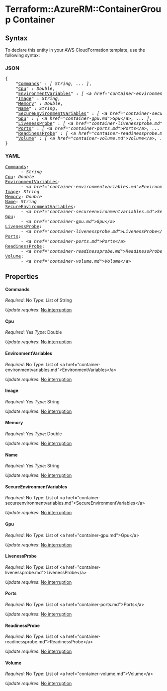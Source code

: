 # Terraform::AzureRM::ContainerGroup Container

## Syntax

To declare this entity in your AWS CloudFormation template, use the following syntax:

### JSON

<pre>
{
    "<a href="#commands" title="Commands">Commands</a>" : <i>[ String, ... ]</i>,
    "<a href="#cpu" title="Cpu">Cpu</a>" : <i>Double</i>,
    "<a href="#environmentvariables" title="EnvironmentVariables">EnvironmentVariables</a>" : <i>[ &lt;a href=&#34;container-environmentvariables.md&#34;&gt;EnvironmentVariables&lt;/a&gt;, ... ]</i>,
    "<a href="#image" title="Image">Image</a>" : <i>String</i>,
    "<a href="#memory" title="Memory">Memory</a>" : <i>Double</i>,
    "<a href="#name" title="Name">Name</a>" : <i>String</i>,
    "<a href="#secureenvironmentvariables" title="SecureEnvironmentVariables">SecureEnvironmentVariables</a>" : <i>[ &lt;a href=&#34;container-secureenvironmentvariables.md&#34;&gt;SecureEnvironmentVariables&lt;/a&gt;, ... ]</i>,
    "<a href="#gpu" title="Gpu">Gpu</a>" : <i>[ &lt;a href=&#34;container-gpu.md&#34;&gt;Gpu&lt;/a&gt;, ... ]</i>,
    "<a href="#livenessprobe" title="LivenessProbe">LivenessProbe</a>" : <i>[ &lt;a href=&#34;container-livenessprobe.md&#34;&gt;LivenessProbe&lt;/a&gt;, ... ]</i>,
    "<a href="#ports" title="Ports">Ports</a>" : <i>[ &lt;a href=&#34;container-ports.md&#34;&gt;Ports&lt;/a&gt;, ... ]</i>,
    "<a href="#readinessprobe" title="ReadinessProbe">ReadinessProbe</a>" : <i>[ &lt;a href=&#34;container-readinessprobe.md&#34;&gt;ReadinessProbe&lt;/a&gt;, ... ]</i>,
    "<a href="#volume" title="Volume">Volume</a>" : <i>[ &lt;a href=&#34;container-volume.md&#34;&gt;Volume&lt;/a&gt;, ... ]</i>
}
</pre>

### YAML

<pre>
<a href="#commands" title="Commands">Commands</a>: <i>
      - String</i>
<a href="#cpu" title="Cpu">Cpu</a>: <i>Double</i>
<a href="#environmentvariables" title="EnvironmentVariables">EnvironmentVariables</a>: <i>
      - &lt;a href=&#34;container-environmentvariables.md&#34;&gt;EnvironmentVariables&lt;/a&gt;</i>
<a href="#image" title="Image">Image</a>: <i>String</i>
<a href="#memory" title="Memory">Memory</a>: <i>Double</i>
<a href="#name" title="Name">Name</a>: <i>String</i>
<a href="#secureenvironmentvariables" title="SecureEnvironmentVariables">SecureEnvironmentVariables</a>: <i>
      - &lt;a href=&#34;container-secureenvironmentvariables.md&#34;&gt;SecureEnvironmentVariables&lt;/a&gt;</i>
<a href="#gpu" title="Gpu">Gpu</a>: <i>
      - &lt;a href=&#34;container-gpu.md&#34;&gt;Gpu&lt;/a&gt;</i>
<a href="#livenessprobe" title="LivenessProbe">LivenessProbe</a>: <i>
      - &lt;a href=&#34;container-livenessprobe.md&#34;&gt;LivenessProbe&lt;/a&gt;</i>
<a href="#ports" title="Ports">Ports</a>: <i>
      - &lt;a href=&#34;container-ports.md&#34;&gt;Ports&lt;/a&gt;</i>
<a href="#readinessprobe" title="ReadinessProbe">ReadinessProbe</a>: <i>
      - &lt;a href=&#34;container-readinessprobe.md&#34;&gt;ReadinessProbe&lt;/a&gt;</i>
<a href="#volume" title="Volume">Volume</a>: <i>
      - &lt;a href=&#34;container-volume.md&#34;&gt;Volume&lt;/a&gt;</i>
</pre>

## Properties

#### Commands

_Required_: No
_Type_: List of String

_Update requires_: [No interruption](https://docs.aws.amazon.com/AWSCloudFormation/latest/UserGuide/using-cfn-updating-stacks-update-behaviors.html#update-no-interrupt)

#### Cpu

_Required_: Yes
_Type_: Double

_Update requires_: [No interruption](https://docs.aws.amazon.com/AWSCloudFormation/latest/UserGuide/using-cfn-updating-stacks-update-behaviors.html#update-no-interrupt)

#### EnvironmentVariables

_Required_: No
_Type_: List of &lt;a href=&#34;container-environmentvariables.md&#34;&gt;EnvironmentVariables&lt;/a&gt;

_Update requires_: [No interruption](https://docs.aws.amazon.com/AWSCloudFormation/latest/UserGuide/using-cfn-updating-stacks-update-behaviors.html#update-no-interrupt)

#### Image

_Required_: Yes
_Type_: String

_Update requires_: [No interruption](https://docs.aws.amazon.com/AWSCloudFormation/latest/UserGuide/using-cfn-updating-stacks-update-behaviors.html#update-no-interrupt)

#### Memory

_Required_: Yes
_Type_: Double

_Update requires_: [No interruption](https://docs.aws.amazon.com/AWSCloudFormation/latest/UserGuide/using-cfn-updating-stacks-update-behaviors.html#update-no-interrupt)

#### Name

_Required_: Yes
_Type_: String

_Update requires_: [No interruption](https://docs.aws.amazon.com/AWSCloudFormation/latest/UserGuide/using-cfn-updating-stacks-update-behaviors.html#update-no-interrupt)

#### SecureEnvironmentVariables

_Required_: No
_Type_: List of &lt;a href=&#34;container-secureenvironmentvariables.md&#34;&gt;SecureEnvironmentVariables&lt;/a&gt;

_Update requires_: [No interruption](https://docs.aws.amazon.com/AWSCloudFormation/latest/UserGuide/using-cfn-updating-stacks-update-behaviors.html#update-no-interrupt)

#### Gpu

_Required_: No
_Type_: List of &lt;a href=&#34;container-gpu.md&#34;&gt;Gpu&lt;/a&gt;

_Update requires_: [No interruption](https://docs.aws.amazon.com/AWSCloudFormation/latest/UserGuide/using-cfn-updating-stacks-update-behaviors.html#update-no-interrupt)

#### LivenessProbe

_Required_: No
_Type_: List of &lt;a href=&#34;container-livenessprobe.md&#34;&gt;LivenessProbe&lt;/a&gt;

_Update requires_: [No interruption](https://docs.aws.amazon.com/AWSCloudFormation/latest/UserGuide/using-cfn-updating-stacks-update-behaviors.html#update-no-interrupt)

#### Ports

_Required_: No
_Type_: List of &lt;a href=&#34;container-ports.md&#34;&gt;Ports&lt;/a&gt;

_Update requires_: [No interruption](https://docs.aws.amazon.com/AWSCloudFormation/latest/UserGuide/using-cfn-updating-stacks-update-behaviors.html#update-no-interrupt)

#### ReadinessProbe

_Required_: No
_Type_: List of &lt;a href=&#34;container-readinessprobe.md&#34;&gt;ReadinessProbe&lt;/a&gt;

_Update requires_: [No interruption](https://docs.aws.amazon.com/AWSCloudFormation/latest/UserGuide/using-cfn-updating-stacks-update-behaviors.html#update-no-interrupt)

#### Volume

_Required_: No
_Type_: List of &lt;a href=&#34;container-volume.md&#34;&gt;Volume&lt;/a&gt;

_Update requires_: [No interruption](https://docs.aws.amazon.com/AWSCloudFormation/latest/UserGuide/using-cfn-updating-stacks-update-behaviors.html#update-no-interrupt)

